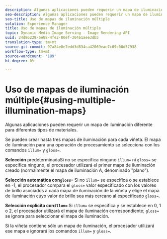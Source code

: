 ```yaml
---
description: Algunas aplicaciones pueden requerir un mapa de iluminación diferente para diferentes tipos de materiales.
seo-description: Algunas aplicaciones pueden requerir un mapa de iluminación diferente para diferentes tipos de materiales.
seo-title: Uso de mapas de iluminación múltiple
solution: Experience Manager
title: Uso de mapas de iluminación múltiple
topic: Dynamic Media Image Serving - Image Rendering API
uuid: 24d86229-6e88-4fe2-80ef-30461aee3db5
translation-type: tm+mt
source-git-commit: 97a84e8e7edd3d834ca42069eae7c09c00d57938
workflow-type: tm+mt
source-wordcount: '189'
ht-degree: 0%

---
```



# Uso de mapas de iluminación múltiple{#using-multiple-illumination-maps}

Algunas aplicaciones pueden requerir un mapa de iluminación diferente para diferentes tipos de materiales.

Se pueden crear hasta tres mapas de iluminación para cada viñeta. El mapa de iluminación para una operación de procesamiento se selecciona con los comandos `illum=` y `gloss=`.

**Selección** predeterminadaSi no se especifica ninguno  `illum=` ni  `gloss=` se especifica ninguno, el procesador utilizará el primer mapa de iluminación creado (normalmente el mapa de iluminación A, denominado &quot;plano&quot;).

**Selección automática con`gloss=`** Si no  `illum=` se especifica o se establece en -1, el procesador compara el  `gloss=` valor especificado con los valores de brillo asociados a cada mapa de iluminación de la viñeta y elige el mapa de iluminación cuyo valor de brillo sea más cercano al especificado  `gloss=`.

**Selección explícita con`illum=`** Si  `illum=` se especifica y se establece en 0, 1 o 2, el procesador utilizará el mapa de iluminación correspondiente;  `gloss=` se ignora para seleccionar el mapa de iluminación.

Si la viñeta contiene sólo un mapa de iluminación, el procesador utilizará ese mapa e ignorará los comandos `illum=` y `gloss=`.
